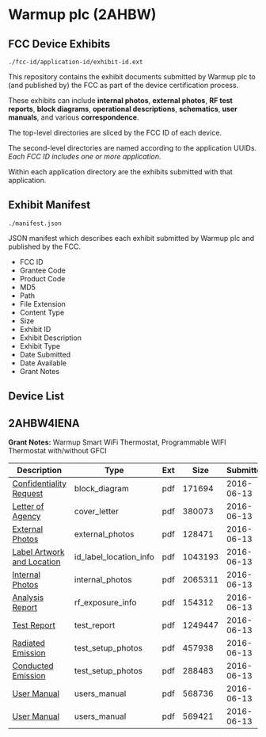 # Warmup plc (2AHBW)
## FCC Device Exhibits

```
./fcc-id/application-id/exhibit-id.ext
```

This repository contains the exhibit documents submitted by Warmup plc to (and published by) the FCC as part of the device certification process.

These exhibits can include **internal photos**, **external photos**, **RF test reports**, **block diagrams**, **operational descriptions**, **schematics**, **user manuals**, and various **correspondence**.

The top-level directories are sliced by the FCC ID of each device.

The second-level directories are named according to the application UUIDs. *Each FCC ID includes one or more application.*

Within each application directory are the exhibits submitted with that application. 

## Exhibit Manifest

```
./manifest.json
```

JSON manifest which describes each exhibit submitted by Warmup plc and published by the FCC.

- FCC ID
- Grantee Code
- Product Code
- MD5
- Path
- File Extension
- Content Type
- Size
- Exhibit ID
- Exhibit Description
- Exhibit Type
- Date Submitted
- Date Available
- Grant Notes

## Device List
## 2AHBW4IENA
**Grant Notes:** Warmup Smart WiFi Thermostat, Programmable WIFI Thermostat with/without GFCI

| Description | Type | Ext | Size | Submitted | Available |
| ----------- | ---- | --- | ---- | --------- | --------- |
| [Confidentiality Request](2AHBW4IENA/974bb5baab0e356c5425ab582b58e0ca/3025182.pdf) | block_diagram | pdf | 171694 | 2016-06-13 | 2016-06-13 |
| [Letter of Agency](2AHBW4IENA/974bb5baab0e356c5425ab582b58e0ca/3025179.pdf) | cover_letter | pdf | 380073 | 2016-06-13 | 2016-06-13 |
| [External Photos](2AHBW4IENA/974bb5baab0e356c5425ab582b58e0ca/3025189.pdf) | external_photos | pdf | 128471 | 2016-06-13 | 2016-06-13 |
| [Label Artwork and Location](2AHBW4IENA/974bb5baab0e356c5425ab582b58e0ca/3025190.pdf) | id_label_location_info | pdf | 1043193 | 2016-06-13 | 2016-06-13 |
| [Internal Photos](2AHBW4IENA/974bb5baab0e356c5425ab582b58e0ca/3025191.pdf) | internal_photos | pdf | 2065311 | 2016-06-13 | 2016-06-13 |
| [Analysis Report](2AHBW4IENA/974bb5baab0e356c5425ab582b58e0ca/3025186.pdf) | rf_exposure_info | pdf | 154312 | 2016-06-13 | 2016-06-13 |
| [Test Report](2AHBW4IENA/974bb5baab0e356c5425ab582b58e0ca/3025192.pdf) | test_report | pdf | 1249447 | 2016-06-13 | 2016-06-13 |
| [Radiated Emission](2AHBW4IENA/974bb5baab0e356c5425ab582b58e0ca/3025187.pdf) | test_setup_photos | pdf | 457938 | 2016-06-13 | 2016-06-13 |
| [Conducted Emission](2AHBW4IENA/974bb5baab0e356c5425ab582b58e0ca/3025188.pdf) | test_setup_photos | pdf | 288483 | 2016-06-13 | 2016-06-13 |
| [User Manual](2AHBW4IENA/974bb5baab0e356c5425ab582b58e0ca/3025180.pdf) | users_manual | pdf | 568736 | 2016-06-13 | 2016-06-13 |
| [User Manual](2AHBW4IENA/974bb5baab0e356c5425ab582b58e0ca/3025181.pdf) | users_manual | pdf | 569421 | 2016-06-13 | 2016-06-13 |

